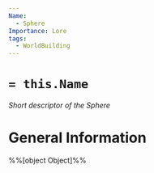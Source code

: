```yaml
---
Name:
  - Sphere
Importance: Lore
tags:
  - WorldBuilding
---
```

# `= this.Name`
*Short descriptor of the Sphere*
# General Information

%%[object Object]%%